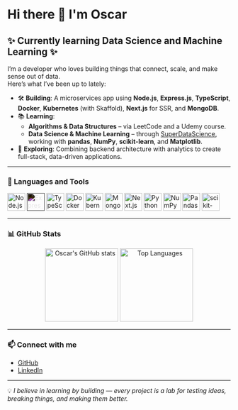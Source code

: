 # Hi there 👋 I'm Oscar

## ✨ Currently learning Data Science and Machine Learning ✨

I’m a developer who loves building things that connect, scale, and make sense out of data.  
Here’s what I’ve been up to lately:

- 🛠 **Building**: A microservices app using **Node.js**, **Express.js**, **TypeScript**, **Docker**, **Kubernetes** (with Skaffold), **Next.js** for SSR, and **MongoDB**.  
- 📚 **Learning**:  
  - **Algorithms & Data Structures** – via LeetCode and a Udemy course.  
  - **Data Science & Machine Learning** – through [SuperDataScience](https://www.superdatascience.com/), working with **pandas**, **NumPy**, **scikit-learn**, and **Matplotlib**.  
- 🚀 **Exploring**: Combining backend architecture with analytics to create full-stack, data-driven applications.

---

### 🧰 Languages and Tools
<p align="left">
  <img src="https://cdn.jsdelivr.net/gh/devicons/devicon/icons/nodejs/nodejs-original.svg" alt="Node.js" width="40" height="40"/>
  <img src="https://cdn.jsdelivr.net/gh/devicons/devicon/icons/express/express-original.svg" alt="Express.js" width="40" height="40" style="filter: invert(1);"/>
  <img src="https://cdn.jsdelivr.net/gh/devicons/devicon/icons/typescript/typescript-original.svg" alt="TypeScript" width="40" height="40"/>
  <img src="https://cdn.jsdelivr.net/gh/devicons/devicon/icons/docker/docker-original.svg" alt="Docker" width="40" height="40"/>
  <img src="https://cdn.jsdelivr.net/gh/devicons/devicon/icons/kubernetes/kubernetes-plain.svg" alt="Kubernetes" width="40" height="40"/>
  <img src="https://cdn.jsdelivr.net/gh/devicons/devicon/icons/mongodb/mongodb-original.svg" alt="MongoDB" width="40" height="40"/>
  <img src="https://cdn.jsdelivr.net/gh/devicons/devicon/icons/nextjs/nextjs-original.svg" alt="Next.js" width="40" height="40"/>
  <img src="https://cdn.jsdelivr.net/gh/devicons/devicon/icons/python/python-original.svg" alt="Python" width="40" height="40"/>
  <img src="https://cdn.jsdelivr.net/gh/devicons/devicon/icons/numpy/numpy-original.svg" alt="NumPy" width="40" height="40"/>
  <img src="https://cdn.jsdelivr.net/gh/devicons/devicon/icons/pandas/pandas-original.svg" alt="Pandas" width="40" height="40"/>
  <img src="https://cdn.jsdelivr.net/gh/devicons/devicon/icons/scikitlearn/scikitlearn-original.svg" alt="scikit-learn" width="40" height="40"/>
</p>

---

### 📊 GitHub Stats
<p align="center">
  <img src="https://github-readme-stats.vercel.app/api?username=00Halfman00&show_icons=true&theme=tokyonight" alt="Oscar's GitHub stats" height="165"/>
  <img src="https://github-readme-stats.vercel.app/api/top-langs/?username=00Halfman00&layout=compact&theme=tokyonight" alt="Top Languages" height="165"/>
</p>

---

### 📫 Connect with me
- [GitHub](https://github.com/00Halfman00)  
- [LinkedIn](https://www.linkedin.com/in/00oscarsanchez00/) 

---

💡 _I believe in learning by building — every project is a lab for testing ideas, breaking things, and making them better._
